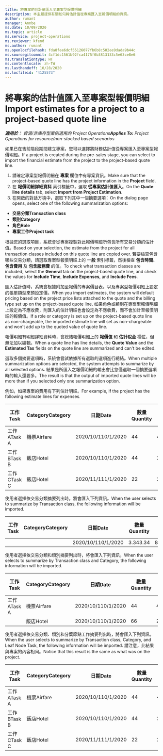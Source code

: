 ```yaml
---
title: 將專案的估計值匯入至專案型報價明細
description: 本主題提供有關如何將估計值從專案匯入至報價明細的資訊。
author: rumant
manager: Annbe
ms.date: 10/09/2020
ms.topic: article
ms.service: project-operations
ms.reviewer: kfend
ms.author: rumant
ms.openlocfilehash: fda8fee6dcf55126077fb6b8c502ee9dada9b44c
ms.sourcegitcommit: 4cf1dc1561b92fca4175f0b3813133c5e63ce8e6
ms.translationtype: HT
ms.contentlocale: zh-TW
ms.lasthandoff: 10/28/2020
ms.locfileid: "4125573"
---
```

# <a name="import-estimates-for-a-project-to-a-project-based-quote-line"></a><span data-ttu-id="075a2-103">將專案的估計值匯入至專案型報價明細</span><span class="sxs-lookup"><span data-stu-id="075a2-103">Import estimates for a project to a project-based quote line</span></span>

<span data-ttu-id="075a2-104">_**適用於：** 資源/非庫存型案例適用的 Project Operations_</span><span class="sxs-lookup"><span data-stu-id="075a2-104">_**Applies To:** Project Operations for resource/non-stocked based scenarios_</span></span>


<span data-ttu-id="075a2-105">如果已在售前階段期間建立專案，您可以選擇將財務估計值從專案匯入至專案型報價明細。</span><span class="sxs-lookup"><span data-stu-id="075a2-105">If a project is created during the pre-sales stage, you can select to import the financial estimate from the project to the project-based quote line.</span></span>

1. <span data-ttu-id="075a2-106">請確定專案型報價明細在 **專案** 欄位中有專案資訊。</span><span class="sxs-lookup"><span data-stu-id="075a2-106">Make sure that the project-based quote line has the project information in the **Project** field.</span></span>
2. <span data-ttu-id="075a2-107">在 **報價明細詳細資料** 索引標籤中，選取 **從專案估計值匯入**。</span><span class="sxs-lookup"><span data-stu-id="075a2-107">On the **Quote line details** tab, select **Import from Project Estimation**.</span></span>
3. <span data-ttu-id="075a2-108">在開啟的對話方塊中，選取下列其中一個摘要選項：</span><span class="sxs-lookup"><span data-stu-id="075a2-108">On the dialog page opens, select one of the following summarization options:</span></span>

  - <span data-ttu-id="075a2-109">**交易分類**</span><span class="sxs-lookup"><span data-stu-id="075a2-109">**Transaction class**</span></span>
  - <span data-ttu-id="075a2-110">**類別**</span><span class="sxs-lookup"><span data-stu-id="075a2-110">**Category**</span></span>
  - <span data-ttu-id="075a2-111">**角色**</span><span class="sxs-lookup"><span data-stu-id="075a2-111">**Role**</span></span> 
  - <span data-ttu-id="075a2-112">**專案工作**</span><span class="sxs-lookup"><span data-stu-id="075a2-112">**Project task**</span></span>

<span data-ttu-id="075a2-113">根據您的選取項目，系統會從專案複製對此報價明細所包含所有交易分類的估計值。</span><span class="sxs-lookup"><span data-stu-id="075a2-113">Based on your selection, the estimate from the project for all transaction classes included on this quote line are copied over.</span></span> <span data-ttu-id="075a2-114">若要檢查包含哪些交易分類，請選取專案型報價明細上的 **一般** 索引標籤，然後檢查 **包含時間**、**包含費用** 及 **包含服務費** 的值。</span><span class="sxs-lookup"><span data-stu-id="075a2-114">To check what transaction classes are included, select the **General** tab on the project-based quote line, and check the values for **Include Time**, **Include Expenses**, and **Include Fees**.</span></span>

<span data-ttu-id="075a2-115">匯入估計值時，系統會根據附加至報價的專案價目表，以及專案型報價明細上設定的帳單類型來預設定價。</span><span class="sxs-lookup"><span data-stu-id="075a2-115">When you import estimates, the system will default pricing based on the project price lists attached to the quote and the billing type set up on the project-based quote line.</span></span> <span data-ttu-id="075a2-116">如果角色或類別在專案型報價明細上設定為不應收費，則匯入的估計明細也會設定為不應收費，而不會加計至報價明細的報價值。</span><span class="sxs-lookup"><span data-stu-id="075a2-116">If a role or category is set up on the project-based quote line as non-chargeable, the imported estimate line will set as non-chargeable and won't add up to the quoted value of quote line.</span></span>

<span data-ttu-id="075a2-117">報價明細有明細詳細資料時，會總結報價明細上的 **報價值** 和 **估計稅金** 欄位，但無法加以編輯。</span><span class="sxs-lookup"><span data-stu-id="075a2-117">When a quote line has line details, the **Quote Value** and the **Estimated Tax** fields on the quote line are summarized and can't be edited.</span></span>

<span data-ttu-id="075a2-118">選取多個摘要選項時，系統會嘗試依據所有選取的選項進行總結。</span><span class="sxs-lookup"><span data-stu-id="075a2-118">When multiple summarization options are selected, the system attempts to summarize by all selected options.</span></span> <span data-ttu-id="075a2-119">結果是所匯入之報價明細的輸出會比您僅選取一個摘要選項時的輸入還要多。</span><span class="sxs-lookup"><span data-stu-id="075a2-119">The result is that the output of imported quote lines will be more than if you selected only one summarization option.</span></span>

<span data-ttu-id="075a2-120">例如，如果專案的費用有下列估計明細。</span><span class="sxs-lookup"><span data-stu-id="075a2-120">For example, if the project has the following estimate lines for expenses.</span></span>

| <span data-ttu-id="075a2-121">工作​​</span><span class="sxs-lookup"><span data-stu-id="075a2-121">Task</span></span> | <span data-ttu-id="075a2-122">Category</span><span class="sxs-lookup"><span data-stu-id="075a2-122">Category</span></span> | <span data-ttu-id="075a2-123">日期</span><span class="sxs-lookup"><span data-stu-id="075a2-123">Date</span></span> | <span data-ttu-id="075a2-124">數量</span><span class="sxs-lookup"><span data-stu-id="075a2-124">Quantity</span></span> | <span data-ttu-id="075a2-125">單價</span><span class="sxs-lookup"><span data-stu-id="075a2-125">Unit price</span></span> | <span data-ttu-id="075a2-126">總數</span><span class="sxs-lookup"><span data-stu-id="075a2-126">Amount</span></span> |
| --- | --- | --- | --- | --- | --- |
| <span data-ttu-id="075a2-127">工作 A</span><span class="sxs-lookup"><span data-stu-id="075a2-127">Task A</span></span> | <span data-ttu-id="075a2-128">機票</span><span class="sxs-lookup"><span data-stu-id="075a2-128">Airfare</span></span> | <span data-ttu-id="075a2-129">2020/10/1</span><span class="sxs-lookup"><span data-stu-id="075a2-129">10/1/2020</span></span> | <span data-ttu-id="075a2-130">4</span><span class="sxs-lookup"><span data-stu-id="075a2-130">4</span></span> | <span data-ttu-id="075a2-131">400</span><span class="sxs-lookup"><span data-stu-id="075a2-131">400</span></span> | <span data-ttu-id="075a2-132">1600</span><span class="sxs-lookup"><span data-stu-id="075a2-132">1600</span></span> |
| <span data-ttu-id="075a2-133">工作 B</span><span class="sxs-lookup"><span data-stu-id="075a2-133">Task B</span></span> | <span data-ttu-id="075a2-134">飯店</span><span class="sxs-lookup"><span data-stu-id="075a2-134">Hotel</span></span> | <span data-ttu-id="075a2-135">2020/10/1</span><span class="sxs-lookup"><span data-stu-id="075a2-135">10/1/2020</span></span> | <span data-ttu-id="075a2-136">4</span><span class="sxs-lookup"><span data-stu-id="075a2-136">4</span></span> | <span data-ttu-id="075a2-137">200</span><span class="sxs-lookup"><span data-stu-id="075a2-137">200</span></span> | <span data-ttu-id="075a2-138">800</span><span class="sxs-lookup"><span data-stu-id="075a2-138">800</span></span> |
| <span data-ttu-id="075a2-139">工作 C</span><span class="sxs-lookup"><span data-stu-id="075a2-139">Task C</span></span> | <span data-ttu-id="075a2-140">飯店</span><span class="sxs-lookup"><span data-stu-id="075a2-140">Hotel</span></span> | <span data-ttu-id="075a2-141">2020/11/1</span><span class="sxs-lookup"><span data-stu-id="075a2-141">11/1/2020</span></span> | <span data-ttu-id="075a2-142">2</span><span class="sxs-lookup"><span data-stu-id="075a2-142">2</span></span> | <span data-ttu-id="075a2-143">200</span><span class="sxs-lookup"><span data-stu-id="075a2-143">200</span></span> | <span data-ttu-id="075a2-144">400</span><span class="sxs-lookup"><span data-stu-id="075a2-144">400</span></span> |

<span data-ttu-id="075a2-145">使用者選擇依交易分類摘要列出時，將會匯入下列資訊。</span><span class="sxs-lookup"><span data-stu-id="075a2-145">When the user selects to summarize by Transaction class, the following information will be imported.</span></span>

| <span data-ttu-id="075a2-146">工作​​</span><span class="sxs-lookup"><span data-stu-id="075a2-146">Task</span></span> | <span data-ttu-id="075a2-147">Category</span><span class="sxs-lookup"><span data-stu-id="075a2-147">Category</span></span> | <span data-ttu-id="075a2-148">日期</span><span class="sxs-lookup"><span data-stu-id="075a2-148">Date</span></span> | <span data-ttu-id="075a2-149">數量</span><span class="sxs-lookup"><span data-stu-id="075a2-149">Quantity</span></span> | <span data-ttu-id="075a2-150">單價</span><span class="sxs-lookup"><span data-stu-id="075a2-150">Unit price</span></span> | <span data-ttu-id="075a2-151">總數</span><span class="sxs-lookup"><span data-stu-id="075a2-151">Amount</span></span> |
| --- | --- | --- | --- | --- | --- |
| | | <span data-ttu-id="075a2-152">2020/10/1</span><span class="sxs-lookup"><span data-stu-id="075a2-152">10/1/2020</span></span> | <span data-ttu-id="075a2-153">3.34</span><span class="sxs-lookup"><span data-stu-id="075a2-153">3.34</span></span> | <span data-ttu-id="075a2-154">840</span><span class="sxs-lookup"><span data-stu-id="075a2-154">840</span></span> | <span data-ttu-id="075a2-155">2800</span><span class="sxs-lookup"><span data-stu-id="075a2-155">2800</span></span> |

<span data-ttu-id="075a2-156">使用者選擇依交易分類和類別摘要列出時，將會匯入下列資訊。</span><span class="sxs-lookup"><span data-stu-id="075a2-156">When the user selects to summarize by Transaction class and Category, the following information will be imported.</span></span>

| <span data-ttu-id="075a2-157">工作​​</span><span class="sxs-lookup"><span data-stu-id="075a2-157">Task</span></span> | <span data-ttu-id="075a2-158">Category</span><span class="sxs-lookup"><span data-stu-id="075a2-158">Category</span></span> | <span data-ttu-id="075a2-159">日期</span><span class="sxs-lookup"><span data-stu-id="075a2-159">Date</span></span> | <span data-ttu-id="075a2-160">數量</span><span class="sxs-lookup"><span data-stu-id="075a2-160">Quantity</span></span> | <span data-ttu-id="075a2-161">單價</span><span class="sxs-lookup"><span data-stu-id="075a2-161">Unit price</span></span> | <span data-ttu-id="075a2-162">總數</span><span class="sxs-lookup"><span data-stu-id="075a2-162">Amount</span></span> |
| --- | --- | --- | --- | --- | --- |
| <span data-ttu-id="075a2-163">工作 A</span><span class="sxs-lookup"><span data-stu-id="075a2-163">Task A</span></span> | <span data-ttu-id="075a2-164">機票</span><span class="sxs-lookup"><span data-stu-id="075a2-164">Airfare</span></span> | <span data-ttu-id="075a2-165">2020/10/1</span><span class="sxs-lookup"><span data-stu-id="075a2-165">10/1/2020</span></span> | <span data-ttu-id="075a2-166">4</span><span class="sxs-lookup"><span data-stu-id="075a2-166">4</span></span> | <span data-ttu-id="075a2-167">400</span><span class="sxs-lookup"><span data-stu-id="075a2-167">400</span></span> | <span data-ttu-id="075a2-168">1600</span><span class="sxs-lookup"><span data-stu-id="075a2-168">1600</span></span> |
| | <span data-ttu-id="075a2-169">飯店</span><span class="sxs-lookup"><span data-stu-id="075a2-169">Hotel</span></span> | <span data-ttu-id="075a2-170">2020/10/1</span><span class="sxs-lookup"><span data-stu-id="075a2-170">10/1/2020</span></span> | <span data-ttu-id="075a2-171">6</span><span class="sxs-lookup"><span data-stu-id="075a2-171">6</span></span> | <span data-ttu-id="075a2-172">200</span><span class="sxs-lookup"><span data-stu-id="075a2-172">200</span></span> | <span data-ttu-id="075a2-173">1200</span><span class="sxs-lookup"><span data-stu-id="075a2-173">1200</span></span> |

<span data-ttu-id="075a2-174">使用者選擇依交易分類、類別和分葉節點工作摘要列出時，將會匯入下列資訊。</span><span class="sxs-lookup"><span data-stu-id="075a2-174">When the user selects to summarize by Transaction class, Category, and Leaf Node Task, the following information will be imported.</span></span> <span data-ttu-id="075a2-175">請注意，此結果與專案的內容相同。</span><span class="sxs-lookup"><span data-stu-id="075a2-175">Notice that this result is the same as what was on the project.</span></span>

| <span data-ttu-id="075a2-176">工作​​</span><span class="sxs-lookup"><span data-stu-id="075a2-176">Task</span></span> | <span data-ttu-id="075a2-177">Category</span><span class="sxs-lookup"><span data-stu-id="075a2-177">Category</span></span> | <span data-ttu-id="075a2-178">日期</span><span class="sxs-lookup"><span data-stu-id="075a2-178">Date</span></span> | <span data-ttu-id="075a2-179">數量</span><span class="sxs-lookup"><span data-stu-id="075a2-179">Quantity</span></span> | <span data-ttu-id="075a2-180">單價</span><span class="sxs-lookup"><span data-stu-id="075a2-180">Unit price</span></span> | <span data-ttu-id="075a2-181">總數</span><span class="sxs-lookup"><span data-stu-id="075a2-181">Amount</span></span> |
| --- | --- | --- | --- | --- | --- |
| <span data-ttu-id="075a2-182">工作 A</span><span class="sxs-lookup"><span data-stu-id="075a2-182">Task A</span></span> | <span data-ttu-id="075a2-183">機票</span><span class="sxs-lookup"><span data-stu-id="075a2-183">Airfare</span></span> | <span data-ttu-id="075a2-184">2020/10/1</span><span class="sxs-lookup"><span data-stu-id="075a2-184">10/1/2020</span></span> | <span data-ttu-id="075a2-185">4</span><span class="sxs-lookup"><span data-stu-id="075a2-185">4</span></span> | <span data-ttu-id="075a2-186">400</span><span class="sxs-lookup"><span data-stu-id="075a2-186">400</span></span> | <span data-ttu-id="075a2-187">1600</span><span class="sxs-lookup"><span data-stu-id="075a2-187">1600</span></span> |
| <span data-ttu-id="075a2-188">工作 B</span><span class="sxs-lookup"><span data-stu-id="075a2-188">Task B</span></span> | <span data-ttu-id="075a2-189">飯店</span><span class="sxs-lookup"><span data-stu-id="075a2-189">Hotel</span></span> | <span data-ttu-id="075a2-190">2020/10/1</span><span class="sxs-lookup"><span data-stu-id="075a2-190">10/1/2020</span></span> | <span data-ttu-id="075a2-191">4</span><span class="sxs-lookup"><span data-stu-id="075a2-191">4</span></span> | <span data-ttu-id="075a2-192">200</span><span class="sxs-lookup"><span data-stu-id="075a2-192">200</span></span> | <span data-ttu-id="075a2-193">800</span><span class="sxs-lookup"><span data-stu-id="075a2-193">800</span></span> |
| <span data-ttu-id="075a2-194">工作 C</span><span class="sxs-lookup"><span data-stu-id="075a2-194">Task C</span></span> | <span data-ttu-id="075a2-195">飯店</span><span class="sxs-lookup"><span data-stu-id="075a2-195">Hotel</span></span> | <span data-ttu-id="075a2-196">2020/11/1</span><span class="sxs-lookup"><span data-stu-id="075a2-196">11/1/2020</span></span> | <span data-ttu-id="075a2-197">2</span><span class="sxs-lookup"><span data-stu-id="075a2-197">2</span></span> | <span data-ttu-id="075a2-198">200</span><span class="sxs-lookup"><span data-stu-id="075a2-198">200</span></span> | <span data-ttu-id="075a2-199">400</span><span class="sxs-lookup"><span data-stu-id="075a2-199">400</span></span> |
